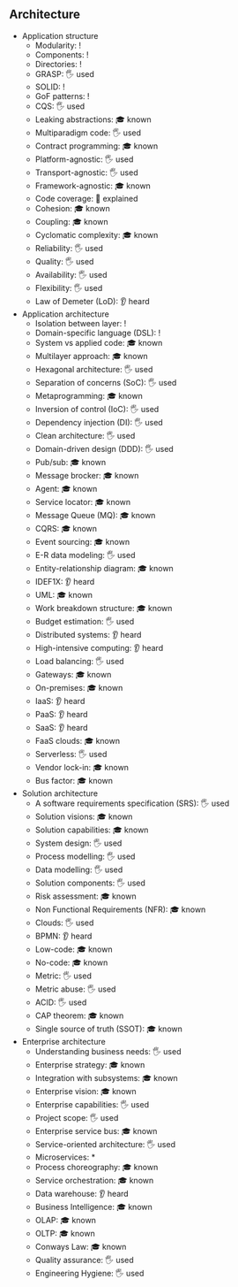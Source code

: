 ## Architecture

- Application structure
  - Modularity: !
  - Components: !
  - Directories: !
  - GRASP: 🖐️ used
  - SOLID: !
  - GoF patterns: !
  - CQS: 🖐️ used
  - Leaking abstractions: 🎓 known
  - Multiparadigm code: 🖐️ used
  - Contract programming: 🎓 known
  - Platform-agnostic: 🖐️ used
  - Transport-agnostic: 🖐️ used
  - Framework-agnostic: 🎓 known
  - Code coverage: 🙋 explained
  - Cohesion: 🎓 known
  - Coupling: 🎓 known
  - Cyclomatic complexity: 🎓 known
  - Reliability: 🖐️ used
  - Quality: 🖐️ used
  - Availability: 🖐️ used
  - Flexibility: 🖐️ used
  - Law of Demeter (LoD): 👂 heard
- Application architecture
  - Isolation between layer: !
  - Domain-specific language (DSL): !
  - System vs applied code: 🎓 known
  - Multilayer approach: 🎓 known
  - Hexagonal architecture: 🖐️ used
  - Separation of concerns (SoC): 🖐️ used
  - Metaprogramming: 🎓 known
  - Inversion of control (IoC): 🖐️ used
  - Dependency injection (DI): 🖐️ used
  - Clean architecture: 🖐️ used
  - Domain-driven design (DDD): 🖐️ used
  - Pub/sub: 🎓 known
  - Message brocker: 🎓 known
  - Agent: 🎓 known
  - Service locator: 🎓 known
  - Message Queue (MQ): 🎓 known
  - CQRS: 🎓 known
  - Event sourcing: 🎓 known
  - E-R data modeling: 🖐️ used
  - Entity-relationship diagram: 🎓 known
  - IDEF1X: 👂 heard
  - UML: 🎓 known
  - Work breakdown structure: 🎓 known
  - Budget estimation: 🖐️ used
  - Distributed systems: 👂 heard
  - High-intensive computing: 👂 heard
  - Load balancing: 🖐️ used
  - Gateways: 🎓 known
  - On-premises: 🎓 known
  - IaaS: 👂 heard
  - PaaS: 👂 heard
  - SaaS: 👂 heard
  - FaaS clouds: 🎓 known
  - Serverless: 🖐️ used
  - Vendor lock-in: 🎓 known
  - Bus factor: 🎓 known
- Solution architecture
  - A software requirements specification (SRS): 🖐️ used
  - Solution visions: 🎓 known
  - Solution capabilities: 🎓 known
  - System design: 🖐️ used
  - Process modelling: 🖐️ used
  - Data modelling: 🖐️ used
  - Solution components: 🖐️ used
  - Risk assessment: 🎓 known
  - Non Functional Requirements (NFR): 🎓 known
  - Clouds: 🖐️ used
  - BPMN: 👂 heard
  - Low-code: 🎓 known
  - No-code: 🎓 known
  - Metric: 🖐️ used
  - Metric abuse: 🖐️ used
  - ACID: 🖐️ used
  - CAP theorem: 🎓 known
  - Single source of truth (SSOT): 🎓 known
- Enterprise architecture
  - Understanding business needs: 🖐️ used
  - Enterprise strategy: 🎓 known
  - Integration with subsystems: 🎓 known
  - Enterprise vision: 🎓 known
  - Enterprise capabilities: 🖐️ used
  - Project scope: 🖐️ used
  - Enterprise service bus: 🎓 known
  - Service-oriented architecture: 🖐️ used
  - Microservices: *
  - Process choreography: 🎓 known
  - Service orchestration: 🎓 known
  - Data warehouse: 👂 heard
  - Business Intelligence: 🎓 known
  - OLAP: 🎓 known
  - OLTP: 🎓 known
  - Conways Law: 🎓 known
  - Quality assurance: 🖐️ used
  - Engineering Hygiene: 🖐️ used
